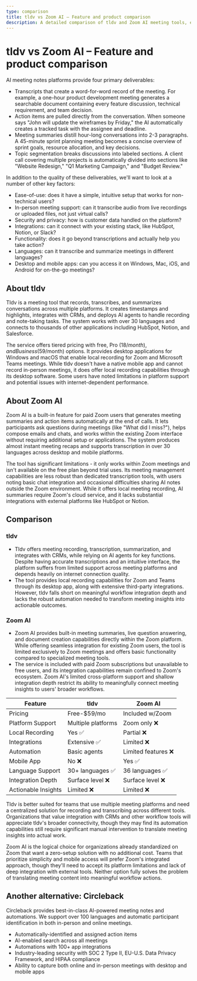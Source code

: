 ```yaml
---
type: comparison
title: tldv vs Zoom AI – Feature and product comparison
description: A detailed comparison of tldv and Zoom AI meeting tools, examining transcription capabilities, action item tracking, meeting summaries, and platform integrations.
---
```


# tldv vs Zoom AI – Feature and product comparison

AI meeting notes platforms provide four primary deliverables:
* Transcripts that create a word-for-word record of the meeting. For example, a one-hour product development meeting generates a searchable document containing every feature discussion, technical requirement, and team decision.
* Action items are pulled directly from the conversation. When someone says "John will update the wireframes by Friday," the AI automatically creates a tracked task with the assignee and deadline.
* Meeting summaries distill hour-long conversations into 2-3 paragraphs. A 45-minute sprint planning meeting becomes a concise overview of sprint goals, resource allocation, and key decisions.
* Topic segmentation breaks discussions into labeled sections. A client call covering multiple projects is automatically divided into sections like "Website Redesign," "Q1 Marketing Campaign," and "Budget Review."

In addition to the quality of these deliverables, we'll want to look at a number of other key factors:
* Ease-of-use: does it have a simple, intuitive setup that works for non-technical users?
* In-person meeting support: can it transcribe audio from live recordings or uploaded files, not just virtual calls?
* Security and privacy: how is customer data handled on the platform?
* Integrations: can it connect with your existing stack, like HubSpot, Notion, or Slack?
* Functionality: does it go beyond transcriptions and actually help you take action?
* Languages: can it transcribe and summarize meetings in different languages?
* Desktop and mobile apps: can you access it on Windows, Mac, iOS, and Android for on-the-go meetings?

## About tldv
Tldv is a meeting tool that records, transcribes, and summarizes conversations across multiple platforms. It creates timestamps and highlights, integrates with CRMs, and deploys AI agents to handle recording and note-taking tasks. The system works with over 30 languages and connects to thousands of other applications including HubSpot, Notion, and Salesforce.

The service offers tiered pricing with free, Pro ($18/month), and Business ($59/month) options. It provides desktop applications for Windows and macOS that enable local recording for Zoom and Microsoft Teams meetings. While tldv doesn't have a native mobile app and cannot record in-person meetings, it does offer local recording capabilities through its desktop software. Some users have noted limitations in platform support and potential issues with internet-dependent performance.

## About Zoom AI
Zoom AI is a built-in feature for paid Zoom users that generates meeting summaries and action items automatically at the end of calls. It lets participants ask questions during meetings (like "What did I miss?"), helps compose emails and chats, and works within the existing Zoom interface without requiring additional setup or applications. The system produces almost instant meeting recaps and supports transcription in over 30 languages across desktop and mobile platforms.

The tool has significant limitations - it only works within Zoom meetings and isn't available on the free plan beyond trial uses. Its meeting management capabilities are less robust than dedicated transcription tools, with users noting basic chat integration and occasional difficulties sharing AI notes outside the Zoom environment. While it offers local meeting recording, AI summaries require Zoom's cloud service, and it lacks substantial integrations with external platforms like HubSpot or Notion.

## Comparison
### tldv
* Tldv offers meeting recording, transcription, summarization, and integrates with CRMs, while relying on AI agents for key functions. Despite having accurate transcriptions and an intuitive interface, the platform suffers from limited support across meeting platforms and depends heavily on internet connection quality.
* The tool provides local recording capabilities for Zoom and Teams through its desktop app, along with extensive third-party integrations. However, tldv falls short on meaningful workflow integration depth and lacks the robust automation needed to transform meeting insights into actionable outcomes.

### Zoom AI
* Zoom AI provides built-in meeting summaries, live question answering, and document creation capabilities directly within the Zoom platform. While offering seamless integration for existing Zoom users, the tool is limited exclusively to Zoom meetings and offers basic functionality compared to specialized meeting tools.
* The service is included with paid Zoom subscriptions but unavailable to free users, and its integration capabilities remain confined to Zoom's ecosystem. Zoom AI's limited cross-platform support and shallow integration depth restrict its ability to meaningfully connect meeting insights to users' broader workflows.

| Feature | tldv | Zoom AI |
|---------|------|---------|
| Pricing | Free-$59/mo | Included w/Zoom |
| Platform Support | Multiple platforms | Zoom only ❌ |
| Local Recording | Yes ✅ | Partial ❌ |
| Integrations | Extensive ✅ | Limited ❌ |
| Automation | Basic agents | Limited features ❌ |
| Mobile App | No ❌ | Yes ✅ |
| Language Support | 30+ languages ✅ | 36 languages ✅ |
| Integration Depth | Surface level ❌ | Surface level ❌ |
| Actionable Insights | Limited ❌ | Limited ❌ |

Tldv is better suited for teams that use multiple meeting platforms and need a centralized solution for recording and transcribing across different tools. Organizations that value integration with CRMs and other workflow tools will appreciate tldv's broader connectivity, though they may find its automation capabilities still require significant manual intervention to translate meeting insights into actual work.

Zoom AI is the logical choice for organizations already standardized on Zoom that want a zero-setup solution with no additional cost. Teams that prioritize simplicity and mobile access will prefer Zoom's integrated approach, though they'll need to accept its platform limitations and lack of deep integration with external tools. Neither option fully solves the problem of translating meeting content into meaningful workflow actions.

## Another alternative: Circleback
Circleback provides best-in-class AI-powered meeting notes and automations. We support over 100 languages and automatic participant identification in both in-person and online meetings.
* Automatically-identified and assigned action items
* AI-enabled search across all meetings
* Automations with 100+ app integrations
* Industry-leading security with SOC 2 Type II, EU-U.S. Data Privacy Framework, and HIPAA compliance
* Ability to capture both online and in-person meetings with desktop and mobile apps